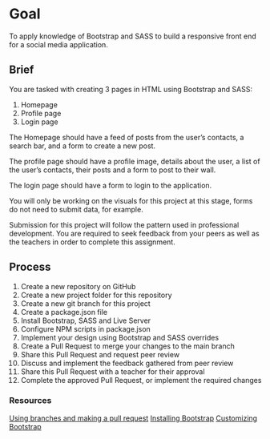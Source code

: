 # Goal

To apply knowledge of Bootstrap and SASS to build a responsive front end for a social media application.

## Brief

You are tasked with creating 3 pages in HTML using Bootstrap and SASS:

1. Homepage
2. Profile page
3. Login page

The Homepage should have a feed of posts from the user’s contacts, a search bar, and a form to create a new post.

The profile page should have a profile image, details about the user, a list of the user’s contacts, their posts and a form to post to their wall.

The login page should have a form to login to the application.

You will only be working on the visuals for this project at this stage, forms do not need to submit data, for example.

Submission for this project will follow the pattern used in professional development. You are required to seek feedback from your peers as well as the teachers in order to complete this assignment.

## Process

1. Create a new repository on GitHub
2. Create a new project folder for this repository
3. Create a new git branch for this project
4. Create a package.json file
5. Install Bootstrap, SASS and Live Server
6. Configure NPM scripts in package.json
7. Implement your design using Bootstrap and SASS overrides
8. Create a Pull Request to merge your changes to the main branch
9. Share this Pull Request and request peer review
10. Discuss and implement the feedback gathered from peer review
11. Share this Pull Request with a teacher for their approval
12. Complete the approved Pull Request, or implement the required changes

### Resources

[Using branches and making a pull request](https://vimeo.com/725676411/fabede2ebb)
[Installing Bootstrap](https://getbootstrap.com/docs/5.2/getting-started/download/#package-managers)
[Customizing Bootstrap](https://getbootstrap.com/docs/5.2/customize/overview/)
